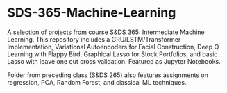# SDS-365-Machine-Learning

A selection of projects from course S&amp;DS 365: Intermediate Machine Learning. This repository includes a GRU/LSTM/Transformer Implementation, Variational Autoencoders for Facial Construction, Deep Q Learning with Flappy Bird, Graphical Lasso for Stock Portfolios, and basic Lasso with leave one out cross validation. Featured as Jupyter Notebooks.

Folder from preceding class (S&DS 265) also features assignments on regression, PCA, Random Forest, and classical ML techniques. 
